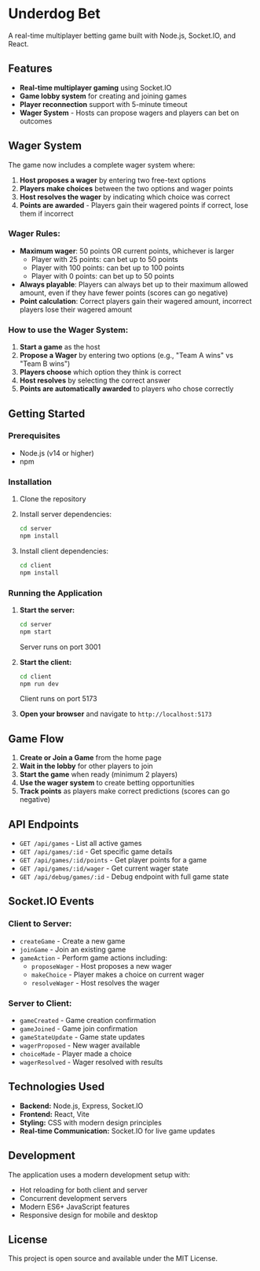 # Underdog Bet

A real-time multiplayer betting game built with Node.js, Socket.IO, and React.

## Features

- **Real-time multiplayer gaming** using Socket.IO
- **Game lobby system** for creating and joining games
- **Player reconnection** support with 5-minute timeout
- **Wager System** - Hosts can propose wagers and players can bet on outcomes

## Wager System

The game now includes a complete wager system where:

1. **Host proposes a wager** by entering two free-text options
2. **Players make choices** between the two options and wager points
3. **Host resolves the wager** by indicating which choice was correct
4. **Points are awarded** - Players gain their wagered points if correct, lose them if incorrect

### Wager Rules:
- **Maximum wager**: 50 points OR current points, whichever is larger
  - Player with 25 points: can bet up to 50 points
  - Player with 100 points: can bet up to 100 points
  - Player with 0 points: can bet up to 50 points
- **Always playable**: Players can always bet up to their maximum allowed amount, even if they have fewer points (scores can go negative)
- **Point calculation**: Correct players gain their wagered amount, incorrect players lose their wagered amount

### How to use the Wager System:

1. **Start a game** as the host
2. **Propose a Wager** by entering two options (e.g., "Team A wins" vs "Team B wins")
3. **Players choose** which option they think is correct
4. **Host resolves** by selecting the correct answer
5. **Points are automatically awarded** to players who chose correctly

## Getting Started

### Prerequisites

- Node.js (v14 or higher)
- npm

### Installation

1. Clone the repository
2. Install server dependencies:
   ```bash
   cd server
   npm install
   ```

3. Install client dependencies:
   ```bash
   cd client
   npm install
   ```

### Running the Application

1. **Start the server:**
   ```bash
   cd server
   npm start
   ```
   Server runs on port 3001

2. **Start the client:**
   ```bash
   cd client
   npm run dev
   ```
   Client runs on port 5173

3. **Open your browser** and navigate to `http://localhost:5173`

## Game Flow

1. **Create or Join a Game** from the home page
2. **Wait in the lobby** for other players to join
3. **Start the game** when ready (minimum 2 players)
4. **Use the wager system** to create betting opportunities
5. **Track points** as players make correct predictions (scores can go negative)

## API Endpoints

- `GET /api/games` - List all active games
- `GET /api/games/:id` - Get specific game details
- `GET /api/games/:id/points` - Get player points for a game
- `GET /api/games/:id/wager` - Get current wager state
- `GET /api/debug/games/:id` - Debug endpoint with full game state

## Socket.IO Events

### Client to Server:
- `createGame` - Create a new game
- `joinGame` - Join an existing game
- `gameAction` - Perform game actions including:
  - `proposeWager` - Host proposes a new wager
  - `makeChoice` - Player makes a choice on current wager
  - `resolveWager` - Host resolves the wager

### Server to Client:
- `gameCreated` - Game creation confirmation
- `gameJoined` - Game join confirmation
- `gameStateUpdate` - Game state updates
- `wagerProposed` - New wager available
- `choiceMade` - Player made a choice
- `wagerResolved` - Wager resolved with results

## Technologies Used

- **Backend:** Node.js, Express, Socket.IO
- **Frontend:** React, Vite
- **Styling:** CSS with modern design principles
- **Real-time Communication:** Socket.IO for live game updates

## Development

The application uses a modern development setup with:
- Hot reloading for both client and server
- Concurrent development servers
- Modern ES6+ JavaScript features
- Responsive design for mobile and desktop

## License

This project is open source and available under the MIT License.
